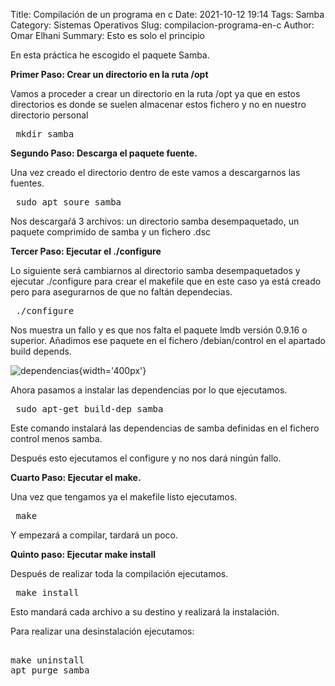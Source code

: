 Title: Compilación de un programa en c
Date: 2021-10-12 19:14
Tags: Samba
Category: Sistemas Operativos
Slug: compilacion-programa-en-c
Author: Omar Elhani
Summary: Esto es solo el principio

En esta práctica he escogido el paquete Samba.

**Primer Paso: Crear un directorio en la ruta /opt**

Vamos a proceder a crear un directorio en la ruta /opt ya que en estos directorios es donde se suelen almacenar estos fichero y no en nuestro directorio personal

<pre> mkdir samba </pre>

**Segundo Paso: Descarga el paquete fuente.**

Una vez creado el directorio dentro de este vamos a descargarnos las fuentes.

<pre> sudo apt soure samba </pre>

Nos descargaŕá 3 archivos: un directorio samba desempaquetado, un paquete comprimido de samba y un fichero .dsc

**Tercer Paso: Ejecutar el ./configure**

Lo siguiente será cambiarnos al directorio samba desempaquetados y ejecutar ./configure para crear el makefile que en este caso ya está creado pero para asegurarnos de que no faltán dependecias.

<pre> ./configure </pre>

Nos muestra un fallo y es que nos falta el paquete lmdb versión 0.9.16 o superior. Añadimos ese paquete en el fichero /debian/control en el apartado build depends.

![dependencias](/images/dependecias.png){width='400px'}

Ahora pasamos a instalar las dependencias por lo que ejecutamos.
<pre> sudo apt-get build-dep samba </pre>

Este comando instalará las dependencias de samba definidas en el fichero control menos samba.

Después esto ejecutamos el configure y no nos dará ningún fallo.

**Cuarto Paso: Ejecutar el make.**

Una vez que tengamos ya el makefile listo ejecutamos.
<pre> make </pre>
Y empezará a compilar, tardará un poco.

**Quinto paso: Ejecutar make install**

Después de realizar toda la compilación ejecutamos.
<pre> make install </pre>
Esto mandará cada archivo a su destino y realizará la instalación.
  
Para realizar una desinstalación ejecutamos:

<pre> 
make uninstall
apt purge samba 
</pre>
